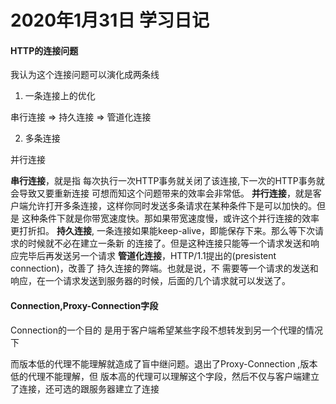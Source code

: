 # 2020年1月31日 学习日记

#### HTTP的连接问题

我认为这个连接问题可以演化成两条线

1. 一条连接上的优化

串行连接 => 持久连接 => 管道化连接

2. 多条连接

并行连接


**串行连接**，就是指 每次执行一次HTTP事务就关闭了该连接,下一次的HTTP事务就会导致又要重新连接
可想而知这个问题带来的效率会非常低。
**并行连接**，就是客户端允许打开多条连接，这样你同时发送多条请求在某种条件下是可以加快的。但是
这种条件下就是你带宽速度快。那如果带宽速度慢，或许这个并行连接的效率更打折扣。
**持久连接**, 一条连接如果能keep-alive，即能保存下来。那么等下次请求的时候就不必在建立一条新
的连接了。但是这种连接只能等一个请求发送和响应完毕后再发送另一个请求
**管道化连接**，HTTP/1.1提出的(presistent connection)，改善了 持久连接的弊端。也就是说，不
需要等一个请求的发送和响应，在一个请求发送到服务器的时候，后面的几个请求就可以发送了。


#### Connection,Proxy-Connection字段

Connection的一个目的 是用于客户端希望某些字段不想转发到另一个代理的情况下

而版本低的代理不能理解就造成了盲中继问题。退出了Proxy-Connection ,版本低的代理不能理解，但
版本高的代理可以理解这个字段，然后不仅与客户端建立了连接，还可选的跟服务器建立了连接